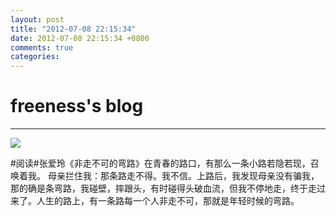 ```yaml
---
layout: post
title: "2012-07-08 22:15:34"
date: 2012-07-08 22:15:34 +0800
comments: true
categories: 
---
```


# freeness's blog

----------

![](http://okqmqrbgo.bkt.clouddn.com/201207082215341.jpg)

>
\#阅读\#张爱玲《非走不可的弯路》在青春的路口，有那么一条小路若隐若现，召唤着我。
母亲拦住我：那条路走不得。我不信。上路后，我发现母亲没有骗我，那的确是条弯路，我碰壁，摔跟头，有时碰得头破血流，但我不停地走，终于走过来了。人生的路上，有一条路每一个人非走不可，那就是年轻时候的弯路。